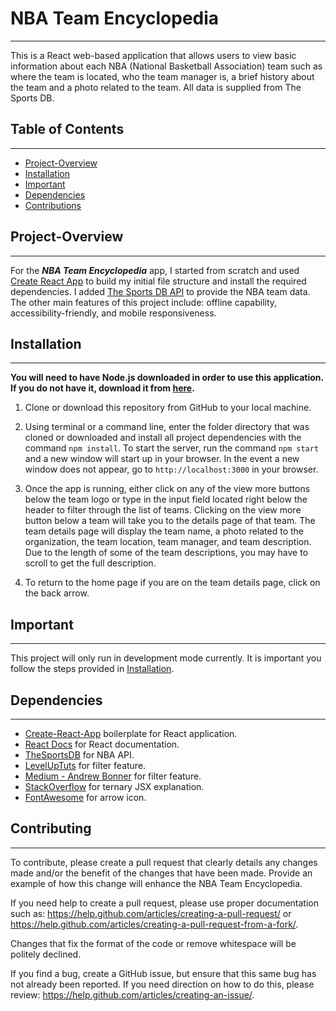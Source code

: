 # NBA Team Encyclopedia
---
This is a React web-based application that allows users to view basic information about each NBA (National Basketball Association) team such as where the team is located, who the team manager is, a brief history about the team and a photo related to the team. All data is supplied from The Sports DB. 


## Table of Contents
---
* [Project-Overview](#project-overview)
* [Installation](#installation)
* [Important](#important)
* [Dependencies](#dependencies)
* [Contributions](#contributions)


## Project-Overview
---
For the ***NBA Team Encyclopedia*** app, I started from scratch and used [Create React App](https://github.com/facebookincubator/create-react-app) to build my initial file structure and install the required dependencies. I added [The Sports DB API](https://www.thesportsdb.com) to provide the NBA team data. The other main features of this project include: offline capability, accessibility-friendly, and mobile responsiveness.


## Installation
---
**You will need to have Node.js downloaded in order to use this application. If you do not have it, download it from [here](https://nodejs.org/en/).**

1. Clone or download this repository from GitHub to your local machine.

2. Using terminal or a command line, enter the folder directory that was cloned or downloaded and install all project dependencies with the command `npm install`. To start the server, run the command `npm start` and a new window will start up in your browser. In the event a new window does not appear, go to `http://localhost:3000` in your browser. 

3. Once the app is running, either click on any of the view more buttons below the team logo or type in the input field located right below the header to filter through the list of teams. Clicking on the view more button below a team will take you to the details page of that team. The team details page will display the team name, a photo related to the organization, the team location, team manager, and team description. Due to the length of some of the team descriptions, you may have to scroll to get the full description. 

4. To return to the home page if you are on the team details page, click on the back arrow. 


## Important
---
This project will only run in development mode currently. It is important you follow the steps provided in [Installation](#Installation).

## Dependencies
---
* [Create-React-App](https://www.npmjs.com/package/create-react-app) boilerplate for React application.
* [React Docs](https://reactjs.org/) for React documentation.
* [TheSportsDB](https://www.thesportsdb.com) for NBA API.
* [LevelUpTuts](https://www.youtube.com/watch?v=OlVkYnVXPl0&t=201s) for filter feature. 
* [Medium - Andrew Bonner](https://medium.com/@AndrewBonner2/filter-results-with-react-f746dc7984c
) for filter feature. 
* [StackOverflow](https://stackoverflow.com/questions/43323830/react-classname-with-ternary-operator-add-class-null) for ternary JSX explanation. 
* [FontAwesome](https://www.npmjs.com/package/font-awesome) for arrow icon.


## Contributing
---
To contribute, please create a pull request that clearly details any changes made and/or the benefit of the changes that have been made. Provide an example of how this change will enhance the NBA Team Encyclopedia. 

If you need help to create a pull request, please use proper documentation such as: https://help.github.com/articles/creating-a-pull-request/ or https://help.github.com/articles/creating-a-pull-request-from-a-fork/.

Changes that fix the format of the code or remove whitespace will be politely declined.

If you find a bug, create a GitHub issue, but ensure that this same bug has not already been reported. If you need direction on how to do this, please review: https://help.github.com/articles/creating-an-issue/.
